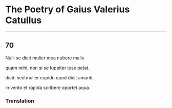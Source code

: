 # The Poetry of Gaius Valerius Catullus
***
## 70
Nulli se dicit mulier mea nubere malle

quam mihi, non si se Iuppiter ipse petat.

dicit: sed mulier cupido quod dicit amanti,

in vento et rapida scribere oportet aqua.

### Translation
